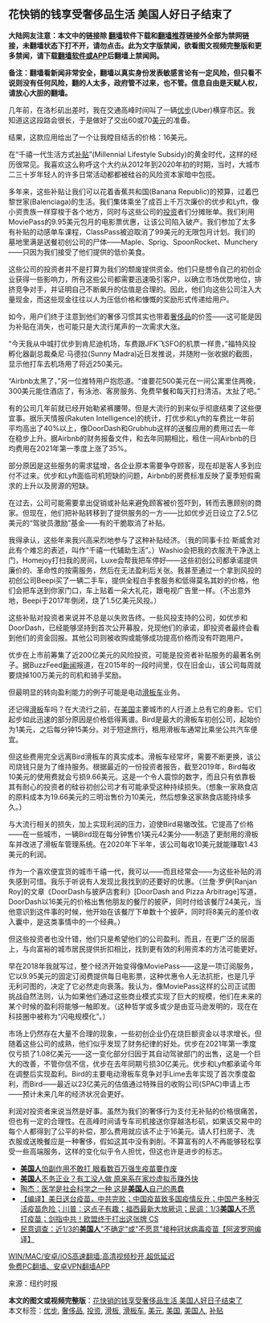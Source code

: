  <h2>花快销的钱享受奢侈品生活 美国人好日子结束了</h2> <p class="notice"><b>大陆网友注意：本文中的链接除 <a href="https://github.com/bannedbook/fanqiang" >翻墙</a>软件下载和<a href="https://github.com/killgcd/justmysocks/blob/master/README.md">翻墙推荐</a>链接外全部为禁网链接，未翻墙状态下打不开，请勿点击。此为文字版禁闻，欲看图文视频完整版和更多禁闻，请下载<a href="https://github.com/bannedbook/fanqiang">翻墙软件或APP</a>后翻墙上禁闻网。</p><p>备注：翻墙看新闻非常安全，翻墙以真实身份发表敏感言论有一定风险，但只看不说则没有任何风险，翻的人太多，政府管不过来，也不管。信息自由是天赋人权，请放心大胆的翻墙。</b></p>  <div class="entry"> <p>几年前，在洛杉矶出差时，我在交通高峰时间叫了一辆<a href="https://www.bannedbook.org/bnews/tag/%E4%BC%98%E6%AD%A5/" class="st_tag internal_tag" rel="tag" title="标签 优步 下的日志">优步</a>(Uber)横穿市区。我知道这这段路会很长，于是做好了交出60或70<a href="https://www.bannedbook.org/bnews/tag/%e7%be%8e%e5%85%83/" class="st_tag internal_tag" rel="tag" title="标签 美元 下的日志">美元</a>的准备。</p> <p>结果，这款应用给出了一个让我瞠目结舌的价格：16美元。</p> <p>在“千禧一代生活方式<a href="https://www.bannedbook.org/bnews/tag/%E8%A1%A5%E8%B4%B4/" class="st_tag internal_tag" rel="tag" title="标签 补贴 下的日志">补贴</a>”(Millennial Lifestyle Subsidy)的黄金时代，这样的经历很常见。我喜欢这么称呼这个大约从2012年到2020年初的时期，当时，大城市二三十岁年轻人的许多日常活动都都被硅谷的风险资本家暗中包揽。</p> <p>多年来，这些补贴让我们可以花着香蕉共和国(Banana Republic)的预算，过着巴黎世家(Balenciaga)的生活。我们集体乘坐了成百上千万次廉价的优步和Lyft，像小资贵族一样穿梭于各个地方，同时与这些公司的<a href="https://www.bannedbook.org/bnews/tag/%e6%8a%95%e8%b5%84/" class="st_tag internal_tag" rel="tag" title="标签 投资 下的日志">投资</a>者们分摊账单。我们利用MoviePass的9.95美元包月的电影票优惠，让该公司陷入破产。我们参加了太多有补贴的动感单车课程，ClassPass被迫取消了99美元的无限包月计划。我们的墓地里满是送餐初创公司的尸体——Maple、Sprig、SpoonRocket、Munchery——只因为我们接受了他们提供的低价美食。</p> <p>这些公司的投资者并不是打算为我们的颓废提供资金。他们只是想令自己的初创企业获得一些影响力，所有这些公司都需要迅速吸引客户，以确立市场优势地位，排挤竞争对手，并证明自己不断飙升的估值是合理的。因此，他们向这些公司注入大量现金，而这些现金往往以人为压低价格和慷慨的奖励形式传递给用户。</p> <p>如今，用户们终于注意到他们的奢侈习惯其实也带着<a href="https://www.bannedbook.org/bnews/tag/%e5%a5%a2%e4%be%88%e5%93%81/" class="st_tag internal_tag" rel="tag" title="标签 奢侈品 下的日志">奢侈品</a>的价签——这可能是因为补贴在消失，也可能只是大流行尾声的一次需求大涨。</p>  <p>“今天我从中城打优步到肯尼迪机场，车费跟JFK飞SFO的机票一样贵，”福特风投孵化器副总裁桑尼·马德拉(Sunny Madra)近日发推说，并随附一张收据的截图，显示他打车去机场用了将近250美元。</p> <p>“Airbnb太黑了，”另一位推特用户抱怨道。“谁要花500美元在一间公寓里住两晚，300美元能住酒店了，有泳池、客房服务、免费早餐和每天打扫清洁。太扯了吧。”</p> <p>有的公司几年前就已经开始勒紧裤腰带。但是大流行的到来似乎彻底结束了这些便宜事。据乐天情报(Rakuten Intelligence)的统计，打优步和Lyft的车费比一年前平均高出了40%以上，像DoorDash和Grubhub这样的送餐应用的费用过去一年在稳步上升。据Airbnb的财务报备文件，和去年同期相比，租住一间Airbnb的日均费用在2021年第一季度上涨了35%。</p> <p>部分原因是这些服务的需求猛增，各企业原本需要争夺顾客，现在却是客人多到应付不过来。优步和Lyft面临司机短缺的问题，Airbnb的房费标准反映了夏季短假需求的上升以及房源的短缺。</p> <p>在过去，公司可能需要拿出促销或补贴来避免顾客被价签吓到，转而去惠顾别的商家。但现在，他们把补贴转移到了提供服务的一方——比如优步近日设立了2.5亿美元的“驾驶员激励”基金——有的干脆取消了补贴。</p> <p>我得承认，这些年来我兴高采烈地参与了这种补贴经济。（我的同事卡拉·斯威舍对此有个难忘的表述，叫作“千禧一代辅助生活”。）Washio会把我的衣服洗干净送上门，Homejoy打扫我的房间，Luxe会帮我把车停好——这些初创公司都承诺提供廉价的、革命性的按需服务，然后在无法盈利后关张。我甚至通过一个拿到风投的初创公司Beepi买了一辆二手车，提供全程白手套服务和低得莫名其妙的价格，他们会把车送到你家门口，车上贴着一朵大礼花，跟电视广告里一样。（不出意外地，Beepi于2017年倒闭，烧了1.5亿美元风投。）</p>  <p>这些补贴对投资者来说并不总是以失败告终。一些风投支持的公司，如优步和DoorDash，已经能够坚持到首次公开募股，兑现他们的承诺，即投资者最终会看到他们的资金回报。其他公司则被收购或能够成功提高价格而没有吓跑用户。</p> <p>优步在上市前筹集了近200亿美元的风险投资，可能是投资者补贴服务的最著名例子。据BuzzFeed<span class='wp_keywordlink_affiliate'><a href="https://www.bannedbook.org/" title="新闻">新闻</a></span>报道，在2015年的一段时间里，仅在旧金山，该公司每周就要烧掉100万美元的司机和骑手奖励。</p> <p>但最明显的转向盈利能力的例子可能是电动<a href="https://www.bannedbook.org/bnews/tag/%E6%BB%91%E6%9D%BF%E8%BD%A6/" class="st_tag internal_tag" rel="tag" title="标签 滑板车 下的日志">滑板车</a>业务。</p> <p>还记得<a href="https://www.bannedbook.org/bnews/tag/%e6%bb%91%e6%9d%bf/" class="st_tag internal_tag" rel="tag" title="标签 滑板 下的日志">滑板</a>车吗？在大流行之前，在<a href="https://www.bannedbook.org/bnews/tag/%e7%be%8e%e5%9b%bd/" class="st_tag internal_tag" rel="tag" title="标签 美国 下的日志">美国</a>主要城市的人行道上总有它的身影。它们起步如此迅速的部分原因是价格低得离谱。Bird是最大的滑板车初创公司，起始价为1美元，之后每分钟15美分。对于短途旅行，租用滑板车通常比乘坐公共汽车便宜。</p> <p>但这些费用完全远离Bird滑板车的真实成本。滑板车经常坏，需要不断更换，该公司烧钱只是为了维持服务。根据最近的一份投资者报告，截至2019年，Bird每收10美元的使用费就会亏损9.66美元。这是一个令人震惊的数字，而且只有依靠极其有耐心的投资者的硅谷初创公司才有可能承受这种持续损失。（想象一家熟食店的原料成本为19.66美元的三明治售价为10美元，然后想象这家熟食店能持续多久。）</p> <p>与大流行相关的损失，加上实现利润的压力，迫使Bird易辙改弦。它提高了价格——在一些城市，一辆Bird现在每分钟售价1美元42美分——制造了更耐用的滑板车并改进了滑板车管理系统。在2020年下半年，该公司每收10美元就能赚取1.43美元的利润。</p>  <p>作为一个喜欢便宜货的城市千禧一代，我可以——而且经常会——为这些补贴的消失感到可惜。我乐于听说有人发现比我找到的还要好的优惠。（兰詹·罗伊[Ranjan Roy]的文章《DoorDash与披萨店套利》[DoorDash and Pizza Arbitrage]写道，DoorDash以16美元的价格出售他朋友的餐厅的披萨，同时付给该餐厅24美元，当他意识到这件事的时候，他开始在该餐厅下单数十个披萨，同时将8美元的差价收入囊中，是这类事情中的一个经典。）</p> <p>但这些投资者也没什错，他们只是希望他们的公司盈利。而且，在更广泛的层面上，与向富裕的城市居民提供折扣相比，找到更有效的利用资本的方法可能更好。</p> <p>早在2018年我就写过，整个经济开始变得像MoviePass——这是一项订阅服务，它以9.95美元的固定订阅费提供每日电影票，这种优惠令人无法抗拒，也是几乎无利可图的，决定了它必然走向衰落。我认为，像MoviePass这样的公司正试图挑战自然法则，认为如果他们通过这些商业模式实现了巨大的规模，他们在未来的某个时候的盈利将能够一触即发。（这种哲学或多或少是由亚马逊发明的，现在在科技圈中被称为“闪电规模化”。）</p> <p>市场上仍然存在大量不合理的现象，一些初创企业仍在烧巨额资金以寻求增长。但随着这些公司的成熟，他们似乎发现了财务纪律的好处。优步在2021年第一季度仅亏损了1.08亿美元——这一变化部分归因于其自动驾驶部门的出售，这是一个巨大的改善，不管你信不信，优步在去年同期亏损30亿美元。优步和Lyft都承诺今年在调整后实现盈利。Bird的主要电动滑板车竞争对手Lime去年实现了首次季度盈利，而Bird——最近以23亿美元的估值通过特殊目的收购公司(SPAC)申请上市——预计未来几年的经济状况会更好。</p> <p>利润对投资者来说当然是好事。虽然为我们的奢侈行为支付无补贴的价格很痛苦，但也有一定的合理性。在高峰时间请专车司机接送你穿越洛杉矶，如果该交易中的每个人都得到了公平的补偿，那么费用就应该不止于16美元。请人打扫房子、洗衣服或送晚餐应是一种奢侈，假如这其中没有剥削。不算富有的人不再能够轻松享受一些高端服务，这样的变化似乎令人担忧，但这也许是进步的标志。</p> <ul class='op-related-articles' title='相关阅读'> <li><a href='https://www.bannedbook.org/bnews/cnnews/20210610/1563801.html' target='_blank'><b>美国人</b>怕副作用不敢打 眼看数百万强生疫苗要作废</a></li> <li><a href='https://www.bannedbook.org/bnews/cnnews/20210610/1563609.html' target='_blank'><b>美国人</b>不务正业？有工没人做 原来系在家炒虚拟币赚外快</a></li> <li><a href='https://www.bannedbook.org/bnews/comments/20210607/1561712.html' target='_blank'>陶杰：医学是社会科学之一种 这是<b>美国人</b>自己的愚蠢</a></li> <li><a href='https://www.bannedbook.org/bnews/bannedvideo/20210607/1561587.html' target='_blank'>【编译】美日送台疫苗，中共完败；中国疫苗致多国疫情反升；中国产多种灭活疫苗危险；川普：这点子有趣；福西最新大放厥词；民调：1/3<b>美国人</b>不愿打疫苗；剑指中共！欧盟终于打出这张牌 CS</a></li> <li><a href='https://www.bannedbook.org/bnews/cnnews/20210606/1561423.html' target='_blank'>民意调查：近1/3的<b>美国人</b>"不确定"或"不愿意"接种冠状病毒疫苗【阿波罗网编译】</a></li> </ul> <p class="texttj"> <a href="https://github.com/bannedbook/fanqiang/wiki/V2ray%E6%9C%BA%E5%9C%BA" target="_blank">WIN/MAC/安卓/iOS高速翻墙:高清视频秒开,超低延迟</a><br/> <a href="https://github.com/bannedbook/fanqiang/wiki/%E7%A6%81%E9%97%BB%E7%BD%91%E5%AE%89%E5%8D%93%E7%BF%BB%E5%A2%99%E6%96%B0%E9%97%BBAPP" target="_blank">免费PC翻墙、安卓VPN翻墙APP</a></p> <p> 来源：纽约时报 </p><a name='sharetosocial'></a>       <div><b>本文的图文或视频完整版</b>：<a href='https://www.bannedbook.org/bnews/lifebaike/20210610/1564147.html'>花快销的钱享受奢侈品生活 美国人好日子结束了</a></div>  </div><!--END ENTRY--> <div class="postfooter"> <div>本文标签：<a href="https://www.bannedbook.org/bnews/tag/%E4%BC%98%E6%AD%A5/" rel="tag">优步</a>, <a href="https://www.bannedbook.org/bnews/tag/%e5%a5%a2%e4%be%88%e5%93%81/" rel="tag">奢侈品</a>, <a href="https://www.bannedbook.org/bnews/tag/%e6%8a%95%e8%b5%84/" rel="tag">投资</a>, <a href="https://www.bannedbook.org/bnews/tag/%e6%bb%91%e6%9d%bf/" rel="tag">滑板</a>, <a href="https://www.bannedbook.org/bnews/tag/%E6%BB%91%E6%9D%BF%E8%BD%A6/" rel="tag">滑板车</a>, <a href="https://www.bannedbook.org/bnews/tag/%e7%be%8e%e5%85%83/" rel="tag">美元</a>, <a href="https://www.bannedbook.org/bnews/tag/%e7%be%8e%e5%9b%bd/" rel="tag">美国</a>, <a href="https://www.bannedbook.org/bnews/tag/%E7%BE%8E%E5%9B%BD%E4%BA%BA/" rel="tag">美国人</a>, <a href="https://www.bannedbook.org/bnews/tag/%E8%A1%A5%E8%B4%B4/" rel="tag">补贴</a></div>  </div><!--END POSTFOOTER--> 